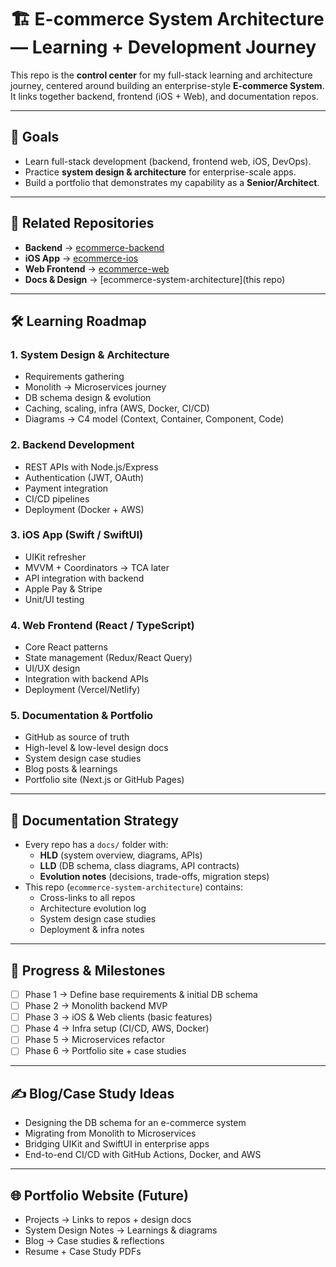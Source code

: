 # 🏗️ E-commerce System Architecture — Learning + Development Journey

This repo is the **control center** for my full-stack learning and architecture journey, centered around building an enterprise-style **E-commerce System**.  
It links together backend, frontend (iOS + Web), and documentation repos.  

---

## 🚀 Goals
- Learn full-stack development (backend, frontend web, iOS, DevOps).
- Practice **system design & architecture** for enterprise-scale apps.
- Build a portfolio that demonstrates my capability as a **Senior/Architect**.

---

## 📂 Related Repositories
- **Backend** → [ecommerce-backend](link_here)
- **iOS App** → [ecommerce-ios](link_here)
- **Web Frontend** → [ecommerce-web](link_here)
- **Docs & Design** → [ecommerce-system-architecture](this repo)

---

## 🛠️ Learning Roadmap
### 1. System Design & Architecture
- Requirements gathering
- Monolith → Microservices journey
- DB schema design & evolution
- Caching, scaling, infra (AWS, Docker, CI/CD)
- Diagrams → C4 model (Context, Container, Component, Code)

### 2. Backend Development
- REST APIs with Node.js/Express
- Authentication (JWT, OAuth)
- Payment integration
- CI/CD pipelines
- Deployment (Docker + AWS)

### 3. iOS App (Swift / SwiftUI)
- UIKit refresher
- MVVM + Coordinators → TCA later
- API integration with backend
- Apple Pay & Stripe
- Unit/UI testing

### 4. Web Frontend (React / TypeScript)
- Core React patterns
- State management (Redux/React Query)
- UI/UX design
- Integration with backend APIs
- Deployment (Vercel/Netlify)

### 5. Documentation & Portfolio
- GitHub as source of truth
- High-level & low-level design docs
- System design case studies
- Blog posts & learnings
- Portfolio site (Next.js or GitHub Pages)

---

## 📖 Documentation Strategy
- Every repo has a `docs/` folder with:
  - **HLD** (system overview, diagrams, APIs)
  - **LLD** (DB schema, class diagrams, API contracts)
  - **Evolution notes** (decisions, trade-offs, migration steps)
- This repo (`ecommerce-system-architecture`) contains:
  - Cross-links to all repos
  - Architecture evolution log
  - System design case studies
  - Deployment & infra notes

---

## 📅 Progress & Milestones
- [ ] Phase 1 → Define base requirements & initial DB schema
- [ ] Phase 2 → Monolith backend MVP
- [ ] Phase 3 → iOS & Web clients (basic features)
- [ ] Phase 4 → Infra setup (CI/CD, AWS, Docker)
- [ ] Phase 5 → Microservices refactor
- [ ] Phase 6 → Portfolio site + case studies

---

## ✍️ Blog/Case Study Ideas
- Designing the DB schema for an e-commerce system
- Migrating from Monolith to Microservices
- Bridging UIKit and SwiftUI in enterprise apps
- End-to-end CI/CD with GitHub Actions, Docker, and AWS

---

## 🌐 Portfolio Website (Future)
- Projects → Links to repos + design docs
- System Design Notes → Learnings & diagrams
- Blog → Case studies & reflections
- Resume + Case Study PDFs
